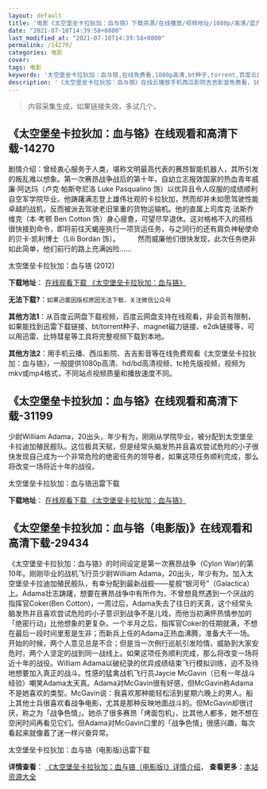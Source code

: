 ```yaml
---
layout: default
title: '电影《太空堡垒卡拉狄加：血与铬》下载资源/在线播放/视频地址/1080p/高清/蓝光'
date: "2021-07-10T14:39:58+0800"
last_modified_at: "2021-07-10T14:39:58+0800"
permalink: /14270/
categories: 电影
cover:
tags: 电影
keywords: '太空堡垒卡拉狄加：血与铬,在线免费看,1080p高清,bt种子,torrent,百度云盘,magnet,磁力链,迅雷下载资源'
description: '《太空堡垒卡拉狄加：血与铬》在线云播放手机西瓜影院吉吉影音免费看，1080p高清bd/hd未删减完整版和tc抢先枪版，mkv/mp4格式，附带bt/torrent种子、magnet/磁力链、百度云盘、网盘资源迅雷下载链接'
---
```


>内容采集生成，如果链接失效，多试几个。


## 《太空堡垒卡拉狄加：血与铬》在线观看和高清下载-14270

剧情介绍：曾经衷心服务于人类，堪称文明最高代表的赛昂智能机器人，其所引发的叛乱难以想象。第一次赛昂战争战后的第十年，自幼立志报效国家的热血青年威廉·阿达玛（卢克·帕斯夸尼洛 Luke Pasqualino 饰）以优异且令人叹服的成绩顺利自空军学院毕业。他踌躇满志登上雄伟壮观的卡拉狄加，然而却并未如愿驾驶性能卓越的战机，反而被派去驾驶老旧笨重的货物运输机。他的直属上司库克·法斯乔维克（本·考顿 Ben Cotton 饰）身心疲惫，可望尽早退休。这对格格不入的搭档很快接到命令，即将前往天蝎座执行一项货运任务，与之同行的还有肩负神秘使命的贝卡·凯利博士（Lili Bordán 饰）。  　　然而威廉他们很快发现，此次任务绝非如此简单，他们前行的路上充满凶险……


太空堡垒卡拉狄加：血与铬 (2012)

**下载地址**： [在线观看下载 《太空堡垒卡拉狄加：血与铬》](https://www.btbtdy.me/btdy/dy5320.html) 


**无法下载?**：`如果迅雷因版权原因无法下载，关注微信公众号 `

**其他方法1**：从百度云网盘下载视频，百度云网盘支持在线观看，非会员有限制，如果能找到迅雷下载链接、bt/torrent种子、magnet磁力链接、e2dk链接等，可以用迅雷、比特彗星等工具将完整视频下载到本地。

**其他方法2**：用手机云播、西瓜影院、吉吉影音等在线免费观看《太空堡垒卡拉狄加：血与铬》，一般提供1080p高清、hd/bd高清视频、tc抢先版视频，视频为mkv或mp4格式，不同站点视频质量和播放速度不同。


## 《太空堡垒卡拉狄加：血与铬》在线观看和高清下载-31199

少尉William Adama，20出头，年少有为，刚刚从学院毕业，被分配到太空堡垒卡拉迪加殖民舰队。这位极具天赋，但是经常头脑发热并且喜欢尝试危险的小子很快发现自己成为一个非常危险的绝密任务的领导者，如果这项任务顺利完成，那么将改变一场将近十年的战役。


太空堡垒卡拉狄加：血与铬迅雷下载

**下载地址**： [在线观看下载 《太空堡垒卡拉狄加：血与铬》](https://www.993dy.com//vod-detail-id-8931.html) 


## 《太空堡垒卡拉狄加：血与铬（电影版)》在线观看和高清下载-29434

《太空堡垒卡拉狄加：血与铬》的时间设定是第一次赛昂战争（Cylon War)的第10年。刚刚毕业的战机飞行员少尉William Adama，20出头，年少有为。加入太空堡垒卡拉迪加殖民舰队，有幸分配到最新战舰&mdash;—星舰“银河号&rdquo;（Galactica）上。Adama壮志踌躇，想要在赛昂战争中有所作为，不曾想竟然遇到一个厌战的指挥官Coker(Ben Cotton)，一周过后，Adama失去了往日的天真，这个经常头脑发热并且喜欢尝试危险的小子意识到战争不是儿戏，而他当初满怀热情参加的「绝密行动」比他想象的更复杂。一个半月之后，指挥官Coker的任期就满，不想在最后一段时间里惹是生非；而新兵上任的Adama正热血沸腾，准备大干一场。开始的时候，两个人意见总是不合；但是当一次例行巡航引发险情，威胁到大家安危时，两个人坚定的战到同一战线上。如果这项任务顺利完成，那么将改变一场将近十年的战役。</span>William Adama以破纪录的优异成绩结束飞行模拟训练，迫不及待地想要加入真正的战斗。性感的猛禽战机飞行员Jaycie McGavin（已有一年战斗经验）嘲笑Adama太天真。Adama对McGavin很有好感，但McGavin称Adama不是她喜欢的类型。McGavin说：我喜欢那种能轻松活到星期六晚上的男人。</span>船上其他士兵很喜欢看战争电影，尤其是那种反映地面战斗的。但McGavin却很讨厌，称之为「战争色情」。她杀了很多赛昂「烤面包机」，比其他人都多，她不想在空闲时间再看见它们。但Adama对McGavin口里的「战争色情」很感兴趣，每次看起来就像着了迷一样兴奋异常。</span>


太空堡垒卡拉狄加：血与铬（电影版)迅雷下载

**详情查看**： [《太空堡垒卡拉狄加：血与铬（电影版)》详情介绍](/movie/29434/)， **查看更多**：[本站资源大全](/movie/t/all/)


